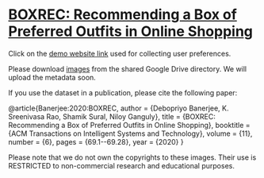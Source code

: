# [BOXREC: Recommending a Box of Preferred Outfits in Online Shopping](https://dl.acm.org/doi/10.1145/3408890)
Click on the [demo website link](http://debopriyo.epizy.com/BOXREC/choose_occasion.php) used for collecting user preferences.

Please download [images](https://drive.google.com/drive/folders/1HwdeMEwUXE5STWIoPePcuy5w5L_YJo-a?usp=sharing) from the shared Google Drive directory.
We will upload the metadata soon.

If you use the dataset in a publication, please cite the following paper:

  @article{Banerjee:2020:BOXREC,
 	author = {Debopriyo Banerjee, K. Sreenivasa Rao, Shamik Sural, Niloy Ganguly},
 	title = {BOXREC: Recommending a Box of Preferred Outfits in Online Shopping},
 	booktitle = {ACM Transactions on Intelligent Systems and Technology},
 	volume = {11},
  number = {6},
  pages = {69.1--69.28},
 	year = {2020} 
  }

Please note that we do not own the copyrights to these images. Their use is RESTRICTED to non-commercial research and educational purposes.



